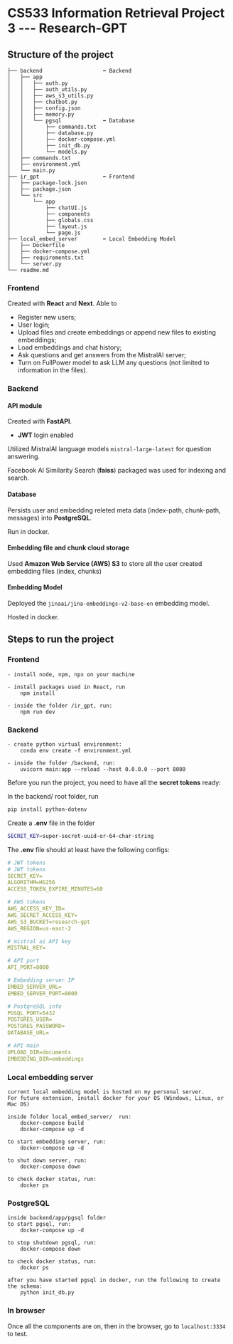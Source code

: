 # CS533 Information Retrieval Project 3 --- Research-GPT

## Structure of the project
``` bash.
├── backend                   ⬅ Backend
│   ├── app
│   │   ├── auth.py
│   │   ├── auth_utils.py
│   │   ├── aws_s3_utils.py
│   │   ├── chatbot.py
│   │   ├── config.json
│   │   ├── memory.py
│   │   └── pgsql             ⬅ Database
│   │       ├── commands.txt
│   │       ├── database.py
│   │       ├── docker-compose.yml
│   │       ├── init_db.py
│   │       └── models.py
│   ├── commands.txt
│   ├── environment.yml
│   └── main.py
├── ir_gpt                    ⬅ Frontend
│   ├── package-lock.json
│   ├── package.json
│   └── src
│       └── app
│           ├── chatUI.js
│           ├── components
│           ├── globals.css
│           ├── layout.js
│           └── page.js
├── local_embed_server        ⬅ Local Embedding Model
│   ├── Dockerfile
│   ├── docker-compose.yml
│   ├── requirements.txt
│   └── server.py
└── readme.md
```


### Frontend
Created with **React** and **Next**. Able to
- Register new users;
- User login;
- Upload files and create embeddings or append new files to existing embeddings;
- Load embeddings and chat history;
- Ask questions and get answers from the MistralAI server;
- Turn on FullPower model to ask LLM any questions (not limited to information in the files).



### Backend
#### API module

Created with **FastAPI**.

- **JWT** login enabled 

Utilized MistralAI language models `mistral-large-latest` for question answering.

Facebook AI Similarity Search (**faiss**) packaged was used for indexing and search.


#### Database
Persists user and embedding releted meta data (index-path, chunk-path, messages) into **PostgreSQL**.

Run in docker.

#### Embedding file and chunk cloud storage

Used **Amazon Web Service (AWS) S3** to store all the user created embedding files (index, chunks)


#### Embedding Model
Deployed the `jinaai/jina-embeddings-v2-base-en` embedding model.

Hosted in docker.

## Steps to run the project

### Frontend
    - install node, npm, npx on your machine
  
    - install packages used in React, run
        npm install

    - inside the folder /ir_gpt, run:
        npm run dev

### Backend

    - create python virtual environment:
        conda env create -f environment.yml

    - inside the folder /backend, run:
        uvicorn main:app --reload --host 0.0.0.0 --port 8080

Before you run the project, you need to have all the **secret tokens** ready:

In the backend/ root folder, run

``` bash
pip install python-dotenv
```

Create a **.env** file in the folder

``` bash
SECRET_KEY=super-secret-uuid-or-64-char-string
```

The **.env** file should at least have the following configs:

``` yml
# JWT tokens 
# JWT tokens 
SECRET_KEY=
ALGORITHM=HS256
ACCESS_TOKEN_EXPIRE_MINUTES=60

# AWS tokens
AWS_ACCESS_KEY_ID=
AWS_SECRET_ACCESS_KEY=
AWS_S3_BUCKET=research-gpt
AWS_REGION=us-east-2

# mistral ai API key
MISTRAL_KEY=

# API port
API_PORT=8000

# Embedding server IP
EMBED_SERVER_URL=
EMBED_SERVER_PORT=8000

# PostgreSQL info
PGSQL_PORT=5432
POSTGRES_USER=
POSTGRES_PASSWORD=
DATABASE_URL=

# API main
UPLOAD_DIR=documents
EMBEDDING_DIR=embeddings

```


### Local embedding server
    current local embedding model is hosted on my personal server.
    For future extension, install docker for your OS (Windows, Linux, or Mac OS)

    inside folder local_embed_server/  run: 
        docker-compose build
        docker-compose up -d
    
    to start embedding server, run:
        docker-compose up -d 
    
    to shut down server, run:
        docker-compose down

    to check docker status, run:
        docker ps

### PostgreSQL
    inside backend/app/pgsql folder
    to start pgsql, run:
        docker-compose up -d

    to stop shutdown pgsql, run:
        docker-compose down
    
    to check docker status, run:
        docker ps

    after you have started pgsql in docker, run the following to create the schema:
        python init_db.py

### In browser
Once all the components are on, then in the browser, go to `localhost:3334` to test.